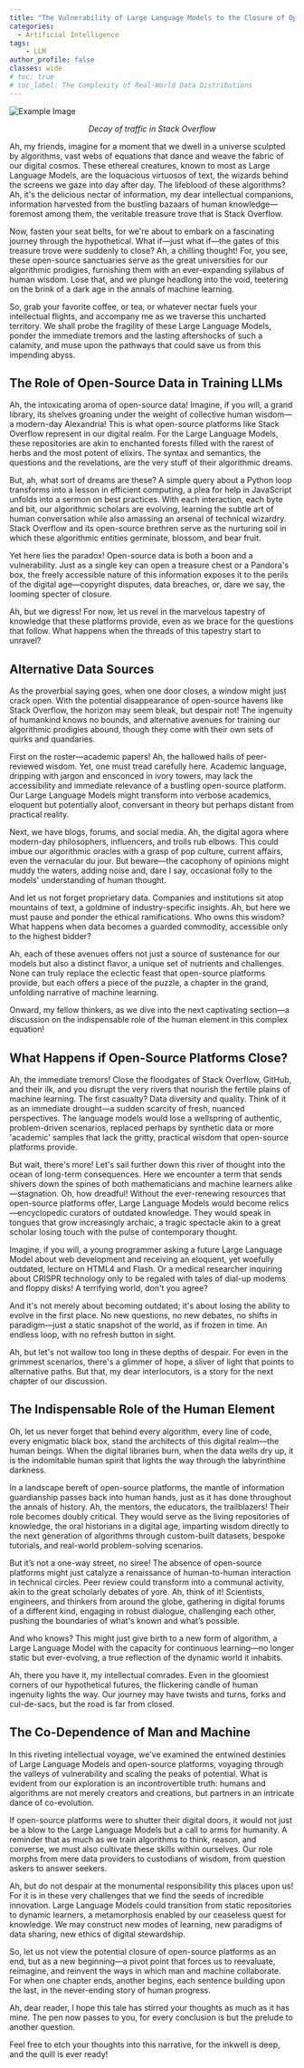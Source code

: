 ```yaml
---
title: "The Vulnerability of Large Language Models to the Closure of Open-Source Data Platforms"
categories:
  - Artificial Intelligence
tags:
    - LLM
author_profile: false
classes: wide
# toc: true
# toc_label: The Complexity of Real-World Data Distributions
---
```


![Example Image](/assets/images/stackoverflow.jpg)
<p align="center"><i>Decay of traffic in Stack Overflow</i></p>

Ah, my friends, imagine for a moment that we dwell in a universe sculpted by algorithms, vast webs of equations that dance and weave the fabric of our digital cosmos. These ethereal creatures, known to most as Large Language Models, are the loquacious virtuosos of text, the wizards behind the screens we gaze into day after day. The lifeblood of these algorithms? Ah, it's the delicious nectar of information, my dear intellectual companions, information harvested from the bustling bazaars of human knowledge—foremost among them, the veritable treasure trove that is Stack Overflow.

Now, fasten your seat belts, for we're about to embark on a fascinating journey through the hypothetical. What if—just what if—the gates of this treasure trove were suddenly to close? Ah, a chilling thought! For, you see, these open-source sanctuaries serve as the great universities for our algorithmic prodigies, furnishing them with an ever-expanding syllabus of human wisdom. Lose that, and we plunge headlong into the void, teetering on the brink of a dark age in the annals of machine learning.

So, grab your favorite coffee, or tea, or whatever nectar fuels your intellectual flights, and accompany me as we traverse this uncharted territory. We shall probe the fragility of these Large Language Models, ponder the immediate tremors and the lasting aftershocks of such a calamity, and muse upon the pathways that could save us from this impending abyss.

## The Role of Open-Source Data in Training LLMs

Ah, the intoxicating aroma of open-source data! Imagine, if you will, a grand library, its shelves groaning under the weight of collective human wisdom—a modern-day Alexandria! This is what open-source platforms like Stack Overflow represent in our digital realm. For the Large Language Models, these repositories are akin to enchanted forests filled with the rarest of herbs and the most potent of elixirs. The syntax and semantics, the questions and the revelations, are the very stuff of their algorithmic dreams.

But, ah, what sort of dreams are these? A simple query about a Python loop transforms into a lesson in efficient computing, a plea for help in JavaScript unfolds into a sermon on best practices. With each interaction, each byte and bit, our algorithmic scholars are evolving, learning the subtle art of human conversation while also amassing an arsenal of technical wizardry. Stack Overflow and its open-source brethren serve as the nurturing soil in which these algorithmic entities germinate, blossom, and bear fruit.

Yet here lies the paradox! Open-source data is both a boon and a vulnerability. Just as a single key can open a treasure chest or a Pandora's box, the freely accessible nature of this information exposes it to the perils of the digital age—copyright disputes, data breaches, or, dare we say, the looming specter of closure.

Ah, but we digress! For now, let us revel in the marvelous tapestry of knowledge that these platforms provide, even as we brace for the questions that follow. What happens when the threads of this tapestry start to unravel?

## Alternative Data Sources

As the proverbial saying goes, when one door closes, a window might just crack open. With the potential disappearance of open-source havens like Stack Overflow, the horizon may seem bleak, but despair not! The ingenuity of humankind knows no bounds, and alternative avenues for training our algorithmic prodigies abound, though they come with their own sets of quirks and quandaries.

First on the roster—academic papers! Ah, the hallowed halls of peer-reviewed wisdom. Yet, one must tread carefully here. Academic language, dripping with jargon and ensconced in ivory towers, may lack the accessibility and immediate relevance of a bustling open-source platform. Our Large Language Models might transform into verbose academics, eloquent but potentially aloof, conversant in theory but perhaps distant from practical reality.

Next, we have blogs, forums, and social media. Ah, the digital agora where modern-day philosophers, influencers, and trolls rub elbows. This could imbue our algorithmic oracles with a grasp of pop culture, current affairs, even the vernacular du jour. But beware—the cacophony of opinions might muddy the waters, adding noise and, dare I say, occasional folly to the models' understanding of human thought.

And let us not forget proprietary data. Companies and institutions sit atop mountains of text, a goldmine of industry-specific insights. Ah, but here we must pause and ponder the ethical ramifications. Who owns this wisdom? What happens when data becomes a guarded commodity, accessible only to the highest bidder?

Ah, each of these avenues offers not just a source of sustenance for our models but also a distinct flavor, a unique set of nutrients and challenges. None can truly replace the eclectic feast that open-source platforms provide, but each offers a piece of the puzzle, a chapter in the grand, unfolding narrative of machine learning.

Onward, my fellow thinkers, as we dive into the next captivating section—a discussion on the indispensable role of the human element in this complex equation!

## What Happens if Open-Source Platforms Close?

Ah, the immediate tremors! Close the floodgates of Stack Overflow, GitHub, and their ilk, and you disrupt the very rivers that nourish the fertile plains of machine learning. The first casualty? Data diversity and quality. Think of it as an immediate drought—a sudden scarcity of fresh, nuanced perspectives. The language models would lose a wellspring of authentic, problem-driven scenarios, replaced perhaps by synthetic data or more 'academic' samples that lack the gritty, practical wisdom that open-source platforms provide.

But wait, there's more! Let's sail further down this river of thought into the ocean of long-term consequences. Here we encounter a term that sends shivers down the spines of both mathematicians and machine learners alike—stagnation. Oh, how dreadful! Without the ever-renewing resources that open-source platforms offer, Large Language Models would become relics—encyclopedic curators of outdated knowledge. They would speak in tongues that grow increasingly archaic, a tragic spectacle akin to a great scholar losing touch with the pulse of contemporary thought.

Imagine, if you will, a young programmer asking a future Large Language Model about web development and receiving an eloquent, yet woefully outdated, lecture on HTML4 and Flash. Or a medical researcher inquiring about CRISPR technology only to be regaled with tales of dial-up modems and floppy disks! A terrifying world, don't you agree?

And it's not merely about becoming outdated; it's about losing the ability to evolve in the first place. No new questions, no new debates, no shifts in paradigm—just a static snapshot of the world, as if frozen in time. An endless loop, with no refresh button in sight.

Ah, but let's not wallow too long in these depths of despair. For even in the grimmest scenarios, there's a glimmer of hope, a sliver of light that points to alternative paths. But that, my dear interlocutors, is a story for the next chapter of our discussion.

## The Indispensable Role of the Human Element

Oh, let us never forget that behind every algorithm, every line of code, every enigmatic black box, stand the architects of this digital realm—the human beings. When the digital libraries burn, when the data wells dry up, it is the indomitable human spirit that lights the way through the labyrinthine darkness.

In a landscape bereft of open-source platforms, the mantle of information guardianship passes back into human hands, just as it has done throughout the annals of history. Ah, the mentors, the educators, the trailblazers! Their role becomes doubly critical. They would serve as the living repositories of knowledge, the oral historians in a digital age, imparting wisdom directly to the next generation of algorithms through custom-built datasets, bespoke tutorials, and real-world problem-solving scenarios.

But it’s not a one-way street, no siree! The absence of open-source platforms might just catalyze a renaissance of human-to-human interaction in technical circles. Peer review could transform into a communal activity, akin to the great scholarly debates of yore. Ah, think of it! Scientists, engineers, and thinkers from around the globe, gathering in digital forums of a different kind, engaging in robust dialogue, challenging each other, pushing the boundaries of what's known and what’s possible.

And who knows? This might just give birth to a new form of algorithm, a Large Language Model with the capacity for continuous learning—no longer static but ever-evolving, a true reflection of the dynamic world it inhabits.

Ah, there you have it, my intellectual comrades. Even in the gloomiest corners of our hypothetical futures, the flickering candle of human ingenuity lights the way. Our journey may have twists and turns, forks and cul-de-sacs, but the road is far from closed.

## The Co-Dependence of Man and Machine

In this riveting intellectual voyage, we've examined the entwined destinies of Large Language Models and open-source platforms, voyaging through the valleys of vulnerability and scaling the peaks of potential. What is evident from our exploration is an incontrovertible truth: humans and algorithms are not merely creators and creations, but partners in an intricate dance of co-evolution.

If open-source platforms were to shutter their digital doors, it would not just be a blow to the Large Language Models but a call to arms for humanity. A reminder that as much as we train algorithms to think, reason, and converse, we must also cultivate these skills within ourselves. Our role morphs from mere data providers to custodians of wisdom, from question askers to answer seekers.

Ah, but do not despair at the monumental responsibility this places upon us! For it is in these very challenges that we find the seeds of incredible innovation. Large Language Models could transition from static repositories to dynamic learners, a metamorphosis enabled by our ceaseless quest for knowledge. We may construct new modes of learning, new paradigms of data sharing, new ethics of digital stewardship.

So, let us not view the potential closure of open-source platforms as an end, but as a new beginning—a pivot point that forces us to reevaluate, reimagine, and reinvent the ways in which man and machine collaborate. For when one chapter ends, another begins, each sentence building upon the last, in the never-ending story of human progress.

Ah, dear reader, I hope this tale has stirred your thoughts as much as it has mine. The pen now passes to you, for every conclusion is but the prelude to another question.

Feel free to etch your thoughts into this narrative, for the inkwell is deep, and the quill is ever ready!
